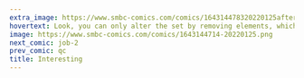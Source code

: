 ```yaml
---
extra_image: https://www.smbc-comics.com/comics/164314478320220125after.png
hovertext: Look, you can only alter the set by removing elements, which objectively makes it less interesting.
image: https://www.smbc-comics.com/comics/1643144714-20220125.png
next_comic: job-2
prev_comic: qc
title: Interesting
---
```


